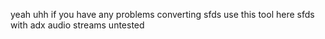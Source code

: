yeah uhh if you have any problems converting sfds use this tool here
sfds with adx audio streams untested
